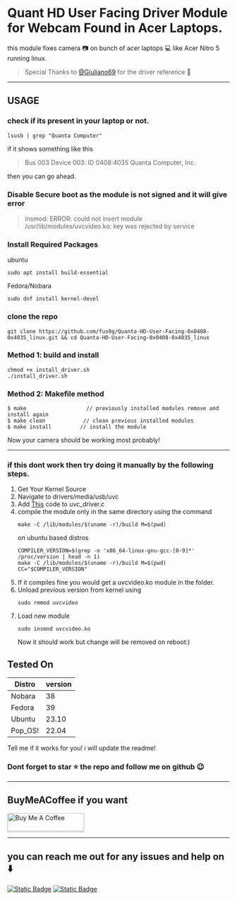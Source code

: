 # Quant HD User Facing Driver Module for Webcam Found in Acer Laptops.

this module fixes camera 📷 on bunch of acer laptops 💻 like Acer Nitro 5 running linux.

> Special Thanks to [@Giuliano69](https://github.com/Giuliano69) for the driver reference 🥰
***
## USAGE

### check if its present in your laptop or not.
```
lsusb | grep "Quanta Computer"
```
if it shows something like this
>Bus 003 Device 003: ID 0408:4035 Quanta Computer, Inc.

then you can go ahead.

### Disable Secure boot as the module is not signed and it will give error
>insmod: ERROR: could not insert module /usr/lib/modules/uvcvideo.ko: key was rejected by service

### Install Required Packages

ubuntu 
```
sudo apt install build-essential
```
Fedora/Nobara
```
sudo dnf install kernel-devel
```
### clone the repo
```
git clone https://github.com/fus0g/Quanta-HD-User-Facing-0x0408-0x4035_linux.git && cd Quanta-HD-User-Facing-0x0408-0x4035_linux
```
### Method 1: build and install 
```
chmod +x install_driver.sh
./install_driver.sh
```
### Method 2: Makefile method
```
$ make                   // previously installed modules remove and install again
$ make clean            // clean previous installed modules
$ make install         // install the module
```

Now your camera should be working most probably!
***
### if this dont work then try doing it manually by the following steps.
1. Get Your Kernel Source
2. Navigate to drivers/media/usb/uvc
3. Add [This](https://github.com/fus0g/Quanta-HD-User-Facing-0x0408-0x4035_linux/commit/a6d73da23375a367787d748454443513455cd6aa) code to uvc_driver.c
4. compile the module only in the same directory using the command
   ```
   make -C /lib/modules/$(uname -r)/build M=$(pwd)  
   ```
   on ubuntu based distros 
   ```
   COMPILER_VERSION=$(grep -o 'x86_64-linux-gnu-gcc-[0-9]*' /proc/version | head -n 1)
   make -C /lib/modules/$(uname -r)/build M=$(pwd) CC="$COMPILER_VERSION"
   ```
5. If it compiles fine you would get a uvcvideo.ko module in the folder.
6. Unload previous version from kernel using
   ```
   sudo rmmod uvcvideo
   ```
7. Load new module
   ```
   sudo insmod uvcvideo.ko
   ```
   Now it should work but change will be removed on reboot:)
## Tested On
| Distro | version |
| ------------- | ------------- |
| Nobara  | 38  |
| Fedora  |  39  |
| Ubuntu  |  23.10  |
| Pop_OS!  |  22.04  |

Tell me if it works for you! i will update the readme!

### Dont forget to star ⭐ the repo and follow me on github 😉
***
## BuyMeACoffee if you want
<a href="https://www.buymeacoffee.com/PrabhatProxy" target="_blank"><img src="https://www.buymeacoffee.com/assets/img/custom_images/orange_img.png" alt="Buy Me A Coffee" style="height: 41px !important;width: 174px !important;box-shadow: 0px 3px 2px 0px rgba(190, 190, 190, 0.5) !important;-webkit-box-shadow: 0px 3px 2px 0px rgba(190, 190, 190, 0.5) !important;" ></a>
***
## you can reach me out for any issues and help on ⬇️
   [![Static Badge](https://img.shields.io/badge/Discord-%235865F2?style=for-the-badge&logo=Discord&logoColor=white&link=https%3A%2F%2Fdiscord.com%2Finvite%2F5Rpa6RT4)](https://discord.com/invite/5Rpa6RT4)
   [![Static Badge](https://img.shields.io/badge/Telegram-%230088CC?style=for-the-badge&logo=Telegram&logoColor=white)](https://t.me/fus0g)

